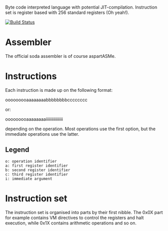 Byte code interpreted language with potential JIT-compilation.
Instruction set is register based with 256 standard registers (Oh yeah!).

[![Build Status](https://travis-ci.org/zephyyrr/soda.svg)](https://travis-ci.org/zephyyrr/soda)

# Assembler
The official soda assembler is of course aspartASMe.

# Instructions
Each instruction is made up on the following format:

ooooooooaaaaaaaabbbbbbbbcccccccc

or:

ooooooooaaaaaaaaiiiiiiiiiiiiiiii

depending on the operation.
Most operations use the first option, but the immediate operations use the latter.

## Legend
	o: operation identifier
	a: first register identifier
	b: second register identifier
	c: third register identifier
	i: immediate argument

# Instruction set
The instruction set is organised into parts by their first nibble.
The 0x0X part for example contains VM directives to control the registers and halt execution,
while 0x1X contains arithmetic operations and so on.

